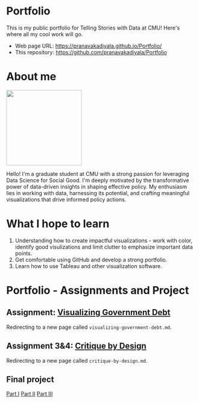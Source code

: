 # Portfolio
This is my public portfolio for Telling Stories with Data at CMU!  Here's where all my cool work will go.  

- Web page URL: https://pranavakadiyala.github.io/Portfolio/
- This repository: https://github.com/pranavakadiyala/Portfolio

# About me
<img src="Pranava_Kadiyala_Potograph.jpeg" width="200"/>

Hello! I'm a graduate student at CMU with a strong passion for leveraging Data Science for Social Good. I'm deeply motivated by the transformative power of data-driven insights in shaping effective policy. My enthusiasm lies in working with data, harnessing its potential, and crafting meaningful visualizations that drive informed policy actions.

# What I hope to learn

1. Understanding how to create impactful visualizations - work with color, identify good visulizations and limit clutter to emphasize important data points. 
2. Get comfortable using GitHub and develop a strong portfolio.
3. Learn how to use Tableau and other visualization software. 

# Portfolio - Assignments and Project

## Assignment: [Visualizing Government Debt](visualizing-government-debt)
Redirecting to a new page called `visualizing-government-debt.md`.  

## Assignment 3&4: [Critique by Design](critique-by-design)
Redirecting to a new page called `critique-by-design.md`.  

## Final project

[Part I](final-project-part-one)
[Part II](final-project-part-two)
[Part III](final-project-part-three)
